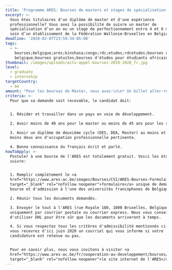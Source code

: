 ```yaml
---
title: 'Programme ARES: Bourses de masters et stages de spécialisation en Belgique'
excerpt: >-
  Vous êtes titulaires d'un diplôme de master et d'une expérience
  professionnelle? Vous avez la possibilité de suivre un master de
  spécialisation d’un an ou un stage de perfectionnement entre 4 et 6 mois au
  sein d’un établissement de la Fédération Wallonie-Bruxelles en Belgique. 
deadline: '2020-02-07T23:59:34-05:00'
tags:
  - >-
    bourses;belgique;ares;kinshasa;congo;rdc;etudes;rdcetudes;bourses d'études
    belgique;bourses gratuites;bourses d'études pour étudiants africains
thumbnail: /images/uploads/actu-appel-bourses-2019-2020_fr.jpg
level:
  - graduate
  - internship
targetCountry:
  - be
amount: "Pour les bourses de Master, vous avez:\n\n* Un billet aller-retour par année académique;\n* **1150\_€/mois** pour une durée de 12 mois comme frais d'allocation mensuelle;\n* **150\_€** à l'arrivée du boursier comme frais de mission;\n* **700\_€** à l'arrivée du boursier comme frais d'installation, didactiques et de retour;\n* Une réduction des frais d'inscription;\n* Frais d'assurance payés par ARES;\n* Des frais de déplacement dans le cadre de formations interuniversitaires sont aussi remboursées.\n\nPour les bourses de Stage, vous avez:\n\n* Un billet aller-retour année académique;\n* Une allocation mensuelle qui varie selon la durée de votre séjour. **83\_€/jour** pour des durées de 8 à 17 jour ou **1400\_€/mois** pour le reste;\n* **150 €** à l'arrivée du boursier comme frais de mission;\n* Frais d'assurance payés par ARES;\n* Des frais de déplacement dans le cadre de formations interuniversitaires sont aussi remboursées."
criteria: >-
  Pour que sa demande soit recevable, le candidat doit:


  1. Résider et travailler dans un pays en voie de développement.

  2. Avoir moins de 40 ans pour le master ou moins de 45 ans pour les stages.

  3. Avoir un diplôme de deuxième cycle (DES, DEA, Master) au moins et avoir au
  moins deux ans d'occupation professionnelle pertinente.

  4. Bonne connaissance du français écrit et parlé.
howToApply: >-
  Postuler à une bourse de l'ARES est totalement gratuit. Voici les étapes à
  suivre:


  1. Remplir complètement le <a
  href="https://www.ares-ac.be/images/Bourses/CSI/ARES-Bourses-Formulaire-de-candidature-2020-2021.doc"
  target="_blank" rel="nofollow noopener">formulaire</a> unique de demande de
  bourse et d'admission à l'une des universités francophones de Belgique.

  2. Réunir tous les documents demandés.

  3. Envoyer le tout à l'ARES (rue Royale 180, 1000 Bruxelles, Belgique)
  uniquement par courrier postale ou courrier express. Nous vous conseillons
  d'utiliser DHL pour être sûr que les documents arriveront à temps.

  4. Si vous respectez tous les critères d'admissibilité mentionnés ci-haut,
  vous recevrez d'ici juin 2020 un courriel qui vous informe si votre
  candidature est retenue ou pas.


  Pour en savoir plus, nous vous invitons à visiter <a
  href="https://www.ares-ac.be/fr/cooperation-au-developpement/bourses/masters-et-stages-en-belgique"
  target="_blank" rel="nofollow noopener">le site internet de l'ARES</a>.
---
```



